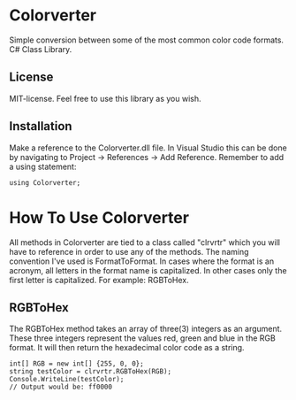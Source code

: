 # Colorverter
Simple conversion between some of the most common color code formats. C# Class Library.

## License
MIT-license. Feel free to use this library as you wish.

## Installation
Make a reference to the Colorverter.dll file. In Visual Studio this can be done by navigating to Project -> References -> Add Reference.
Remember to add a using statement:
```
using Colorverter;
```

# How To Use Colorverter

All methods in Colorverter are tied to a class called "clrvrtr" which you will have to reference in order to use any of the methods. The naming convention I've used is FormatToFormat.
In cases where the format is an acronym, all letters in the format name is capitalized. In other cases only the first letter is capitalized. For example: RGBToHex.

## RGBToHex
The RGBToHex method takes an array of three(3) integers as an argument. These three integers represent the values red, green and blue in the RGB format.
It will then return the hexadecimal color code as a string.
```
int[] RGB = new int[] {255, 0, 0};
string testColor = clrvrtr.RGBToHex(RGB);
Console.WriteLine(testColor);
// Output would be: ff0000
```
